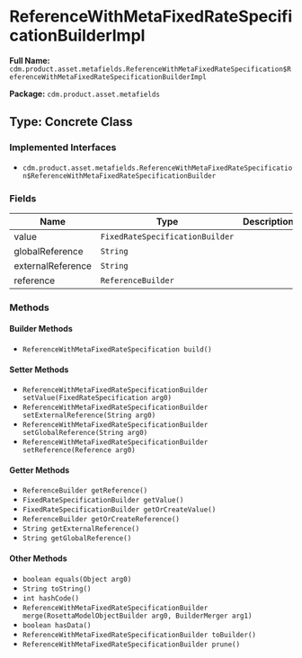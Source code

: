 # ReferenceWithMetaFixedRateSpecificationBuilderImpl

**Full Name:** `cdm.product.asset.metafields.ReferenceWithMetaFixedRateSpecification$ReferenceWithMetaFixedRateSpecificationBuilderImpl`

**Package:** `cdm.product.asset.metafields`

## Type: Concrete Class

### Implemented Interfaces

- `cdm.product.asset.metafields.ReferenceWithMetaFixedRateSpecification$ReferenceWithMetaFixedRateSpecificationBuilder`

### Fields

| Name | Type | Description |
|------|------|-------------|
| value | `FixedRateSpecificationBuilder` |  |
| globalReference | `String` |  |
| externalReference | `String` |  |
| reference | `ReferenceBuilder` |  |

### Methods

#### Builder Methods

- `ReferenceWithMetaFixedRateSpecification build()`

#### Setter Methods

- `ReferenceWithMetaFixedRateSpecificationBuilder setValue(FixedRateSpecification arg0)`
- `ReferenceWithMetaFixedRateSpecificationBuilder setExternalReference(String arg0)`
- `ReferenceWithMetaFixedRateSpecificationBuilder setGlobalReference(String arg0)`
- `ReferenceWithMetaFixedRateSpecificationBuilder setReference(Reference arg0)`

#### Getter Methods

- `ReferenceBuilder getReference()`
- `FixedRateSpecificationBuilder getValue()`
- `FixedRateSpecificationBuilder getOrCreateValue()`
- `ReferenceBuilder getOrCreateReference()`
- `String getExternalReference()`
- `String getGlobalReference()`

#### Other Methods

- `boolean equals(Object arg0)`
- `String toString()`
- `int hashCode()`
- `ReferenceWithMetaFixedRateSpecificationBuilder merge(RosettaModelObjectBuilder arg0, BuilderMerger arg1)`
- `boolean hasData()`
- `ReferenceWithMetaFixedRateSpecificationBuilder toBuilder()`
- `ReferenceWithMetaFixedRateSpecificationBuilder prune()`

